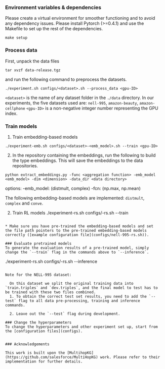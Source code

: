 

### Environment variables & dependencies

Please create a virtual environment for smoother functioning and to avoid any dependency issues. Please install Pytorch (>=0.4.1) and use the Makefile to set up the rest of the dependencies. 
```
make setup
```

### Process data
First, unpack the data files 
```
tar xvzf data-release.tgz
```
and run the following command to preprocess the datasets.
```
./experiment.sh configs/<dataset>.sh --process_data <gpu-ID>
```

`<dataset>` is the name of any dataset folder in the `./data` directory. In our experiments, the five datasets used are: `nell-995`, `amazon-beauty`, `amazon-cellphone`
`<gpu-ID>` is a non-negative integer number representing the GPU index.

### Train models
1. Train embedding-based models
```
./experiment-emb.sh configs/<dataset>-<emb_model>.sh --train <gpu-ID>
```

2. In the repository containing the embeddings, run the following to build the type embeddings. This will save the embeddings to the data repositories. 
```
python extract_embeddings.py -func <aggregation function> -emb_model <emb_model> -dim <dimension> -data_dir <data directory>
```
options:
-emb_model: (distmult, complex)
-fcn: (np.max, np.mean)


The following embedding-based models are implemented: `distmult`, `complex` and `conve`.

2. Train RL models 
./experiment-rs.sh configs/<dataset>-rs.sh --train <gpu-ID>
```

* Make sure you have pre-trained the embedding-based models and set the file path pointers to the pre-trained embedding-based models correctly ([example configuration file](configs/nell-995-rs.sh)).

### Evaluate pretrained models
To generate the evaluation results of a pre-trained model, simply change the `--train` flag in the commands above to `--inference`. 

```
./experiment-rs.sh configs/<dataset>-rs.sh --inference <gpu-ID>
```

Note for the NELL-995 dataset: 

  On this dataset we split the original training data into `train.triples` and `dev.triples`, and the final model to test has to be trained with these two files combined. 
  1. To obtain the correct test set results, you need to add the `--test` flag to all data pre-processing, training and inference commands.  
   
  2. Leave out the `--test` flag during development.

### Change the hyperparameters
To change the hyperparameters and other experiment set up, start from the [configuration files](configs).


### Acknowledgements

This work is built upon the [MultihopKG] (https://github.com/salesforce/MultiHopKG) work. Please refer to their implementation for further details.


